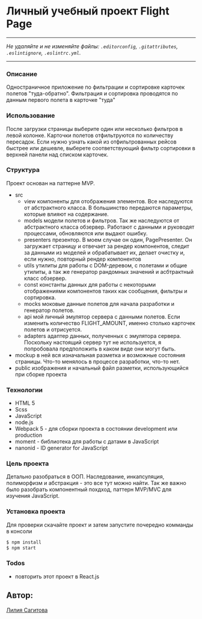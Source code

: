 # Личный учебный проект Flight Page
---

_Не удаляйте и не изменяйте файлы:_
_`.editorconfig`, `.gitattributes`, `.eslintignore`, `.eslintrc.yml`._

---
### Описание
Одностраничное приложение по фильтрации и сортировке карточек полетов "туда-обратно". Фильтрация  и сортировка проводятся по данным первого полета в карточке "туда"

### Использование
После загрузки страницы выберите один или несколько фильтров в левой колонке. Карточки полетов отфильтруются по количеству пересадок.
Если нужно узнать какой из отфильтрованных рейсов быстрее или дешевле, выберете соответствующий фильтр сортировки в верхней панели над списком карточек.

### Структура
Проект основан на паттерне MVP.
* src
    * view 
    компоненты для отображения элементов. Все наследуются от абстрактного класса. В большинство передаются параметры, которые влияют на содержание.
    * models
модели полетов и фильтров. Так же наследуются от абстрактного класса обзервер.  Работают с данными и руководят процессами, обновляются или выдают ошибку.
    * presenters
презентор. В моем случае он один, PagePresenter. Он загружает страницу и отвечает за рендер компонентов, следит за данными из моделей и обрабатывает их, делает очистку и, если нужно, повторный рендер компонентов
    * utils
утилиты для работы с DOM-деревом, с полетами и общие утилиты,  а так же генератор рандомных значений и асбтрактный класс обзервер.
    * const 
константы данных для работы с некоторыми отображениями компонентов таких как сообщения, фильтры и сортировка.
    * mocks 
моковые данные полетов для начала разработки и генератор полетов.
    * api 
мой личный эмулятор сервера с данными полетов. Если изменить количество FLIGHT_AMOUNT, именно столько карточек полетов и отрисуется. 
    * adapters
адаптер данных, полученных с эмулятора сервера. Поскольку настоящий сервер тут не используется, я попробовала предположить в каком виде они могут быть.
* mockup 
 в ней вся изначальная разметка и возможные состояния страницы. Что-то менялось в процессе разработки, что-то нет.
* public
изображения и начальный файл разметки, использующийся при сборке проекта

### Технологии
* HTML 5
* Scss
* JavaScript
* node.js
* Webpack 5 - для сборки проекта в состоянии development или production
* moment - библиотека для работы с датами в JavaScript
* nanonid - ID generator for JavaScript

### Цель проекта
Детально разобраться в ООП. Наследование, инкапсуляция, полиморфизм и абстракция - это все тут можно найти. Так же важно было разобрать компонентный похдход, паттерн MVP/MVC для изучения JavaScript.

### Установка проекта
Для проверки скачайте проект и затем запустите почередно комманды в консоли

```sh
$ npm install
$ npm start
```
### Todos

 - повторить этот проект в React.js

## Автор:
[Лилия Сагитова](https://github.com/Likaboil)
